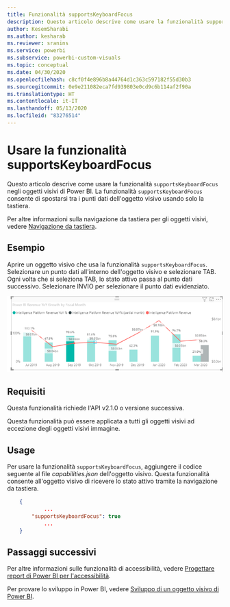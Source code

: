 ```yaml
---
title: Funzionalità supportsKeyboardFocus
description: Questo articolo descrive come usare la funzionalità supportsKeyboardFocus negli oggetti visivi di Power BI e illustra i requisiti necessari.
author: KesemSharabi
ms.author: kesharab
ms.reviewer: sranins
ms.service: powerbi
ms.subservice: powerbi-custom-visuals
ms.topic: conceptual
ms.date: 04/30/2020
ms.openlocfilehash: c8cf0f4e896b8a44764d1c363c597182f55d30b3
ms.sourcegitcommit: 0e9e211082eca7fd939803e0cd9c6b114af2f90a
ms.translationtype: HT
ms.contentlocale: it-IT
ms.lasthandoff: 05/13/2020
ms.locfileid: "83276514"
---
```

# <a name="use-the-supportskeyboardfocus-feature"></a>Usare la funzionalità supportsKeyboardFocus

Questo articolo descrive come usare la funzionalità `supportsKeyboardFocus` negli oggetti visivi di Power BI.
La funzionalità `supportsKeyboardFocus` consente di spostarsi tra i punti dati dell'oggetto visivo usando solo la tastiera.

Per altre informazioni sulla navigazione da tastiera per gli oggetti visivi, vedere [Navigazione da tastiera](../../create-reports/desktop-accessibility-consuming-tools.md#keyboard-navigation).

## <a name="example"></a>Esempio

Aprire un oggetto visivo che usa la funzionalità `supportsKeyboardFocus`. Selezionare un punto dati all'interno dell'oggetto visivo e selezionare TAB. Ogni volta che si seleziona TAB, lo stato attivo passa al punto dati successivo. Selezionare INVIO per selezionare il punto dati evidenziato.

![Esempio di supportsKeyboardFocus](./media/supportskeyboardfocus-feature/supports-keyboard-focus-example.png)

## <a name="requirements"></a>Requisiti

Questa funzionalità richiede l'API v2.1.0 o versione successiva.

Questa funzionalità può essere applicata a tutti gli oggetti visivi ad eccezione degli oggetti visivi immagine.

## <a name="usage"></a>Usage

Per usare la funzionalità `supportsKeyboardFocus`, aggiungere il codice seguente al file *capabilities.json* dell'oggetto visivo.
Questa funzionalità consente all'oggetto visivo di ricevere lo stato attivo tramite la navigazione da tastiera.

```json
    {   
            ...
        "supportsKeyboardFocus": true
            ...
    }

```

## <a name="next-steps"></a>Passaggi successivi

Per altre informazioni sulle funzionalità di accessibilità, vedere [Progettare report di Power BI per l'accessibilità](../../create-reports/desktop-accessibility-creating-reports.md).

Per provare lo sviluppo in Power BI, vedere [Sviluppo di un oggetto visivo di Power BI](custom-visual-develop-tutorial.md).
